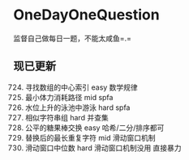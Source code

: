 # OneDayOneQuestion
监督自己做每日一题，不能太咸鱼=.=  
## 现已更新
724. 寻找数组的中心索引 easy 数学规律  
1631. 最小体力消耗路径 mid spfa  
778. 水位上升的泳池中游泳 hard spfa  
839. 相似字符串组 hard 并查集  
888. 公平的糖果棒交换 easy 哈希/二分/排序都可  
424. 替换后的最长重复字符 mid 滑动窗口机制  
480. 滑动窗口中位数 hard 滑动窗口机制没用 直接暴力  